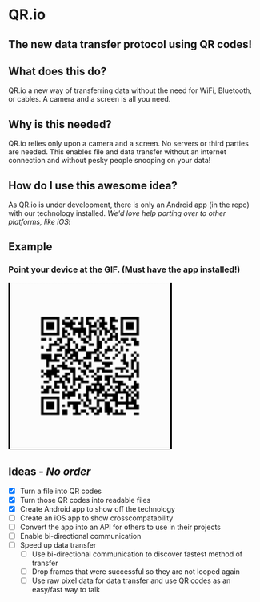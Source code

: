 # QR.io
## The new data transfer protocol using QR codes!

## What does this do?

QR.io a new way of transferring data without the need for WiFi, Bluetooth, or cables.
A camera and a screen is all you need.

## Why is this needed?

QR.io relies only upon a camera and a screen. No servers or third parties are needed.
This enables file and data transfer without an internet connection and without pesky people snooping on your data!

## How do I use this awesome idea?

As QR.io is under development, there is only an Android app (in the repo) with our technology installed.
*We'd love help porting over to other platforms, like iOS!*

## Example
### Point your device at the GIF. (Must have the app installed!)

![](GitHubExample.gif)

## Ideas - *No order*

- [x] Turn a file into QR codes
- [x] Turn those QR codes into readable files
- [x] Create Android app to show off the technology
- [ ] Create an iOS app to show crosscompatability
- [ ] Convert the app into an API for others to use in their projects
- [ ] Enable bi-directional communication
- [ ] Speed up data transfer
  - [ ] Use bi-directional communication to discover fastest method of transfer
  - [ ] Drop frames that were successful so they are not looped again
  - [ ] Use raw pixel data for data transfer and use QR codes as an easy/fast way to talk

